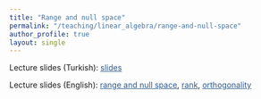 ```yaml
---
title: "Range and null space"
permalink: "/teaching/linear_algebra/range-and-null-space"
author_profile: true
layout: single
---
```


Lecture slides (Turkish): <a href="https://sirmatel.github.io/assets/files/linear_algebra/erim-ve-sifir-uzayi.pdf" style="color: #2d5a8c">slides</a>

Lecture slides (English): <a href="https://ee263.stanford.edu/lectures/rangenull.pdf" style="color: #2d5a8c">range and null space</a>, <a href="https://ee263.stanford.edu/lectures/rank.pdf" style="color: #2d5a8c">rank</a>, <a href="https://ee263.stanford.edu/lectures/orthogonality.pdf" style="color: #2d5a8c">orthogonality</a>

